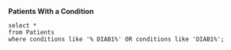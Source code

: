 **Patients With a Condition**

```mysql
select *
from Patients
where conditions like '% DIAB1%' OR conditions like 'DIAB1%';
```


